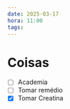 ```yaml
---
date: 2025-03-17
hora: 11:00
tags:
---
```





# Coisas
- [ ] Academia
- [ ] Tomar remédio
- [x] Tomar Creatina